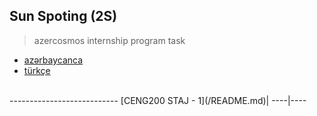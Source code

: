 ## Sun Spoting (2S)
> azercosmos internship program task

* [azərbaycanca](/2S/lang/az.md)
* [türkçe](/2S/lang/tr.md)

<br>
---------------------------
   [CENG200 STAJ - 1](/README.md)|       
 ----|----

